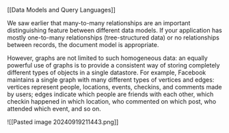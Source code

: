 [[Data Models and Query Languages]]

We saw earlier that many-to-many relationships are an important distinguishing feature between different data models. If your application has mostly one-to-many relationships (tree-structured data) or no relationships between records, the document model is appropriate.

However, graphs are not limited to such homogeneous data: an equally powerful use of graphs is to provide a consistent way of storing completely different types of objects in a single datastore. 
For example, Facebook maintains a single graph with many different types of vertices and edges: vertices represent people, locations, events, checkins, and comments made by users; edges indicate which people are friends with each other, which checkin happened in which location, who commented on which post, who attended which event, and so on.

![[Pasted image 20240919211443.png]]

